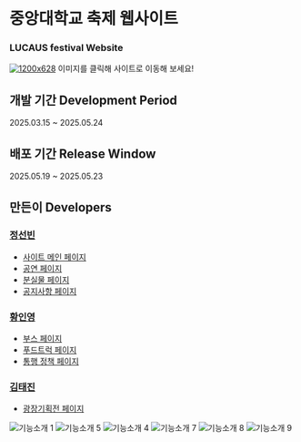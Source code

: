 # 중앙대학교 축제 웹사이트

### LUCAUS festival Website

[![1200x628](https://github.com/user-attachments/assets/6d451eb2-b3ff-4ac1-a264-acab580fa974)](https://lucaus.co.kr)
이미지를 클릭해 사이트로 이동해 보세요!

## 개발 기간 Development Period

2025.03.15 ~ 2025.05.24

## 배포 기간 Release Window

2025.05.19 ~ 2025.05.23

## 만든이 Developers

### [정선빈](https://github.com/jungsunbeen)

- [사이트 메인 페이지](https://lucaus.co.kr)
- [공연 페이지](https://lucaus.co.kr/stage)
- [분실물 페이지](https://lucaus.co.kr/lostitem)
- [공지사항 페이지](https://lucaus.co.kr/notice)

### [황인영](https://github.com/hwiy01)

- [부스 페이지](https://lucaus.co.kr/booth)
- [푸드트럭 페이지](https://lucaus.co.kr/foodTruck)
- [통행 정책 페이지](https://lucaus.co.kr/entry)

### [김태진](https://github.com/kimtree24)

- [광장기획전 페이지](https://lucaus.co.kr/stamp)

![기능소개 1](https://github.com/user-attachments/assets/c0403667-7e6f-4b74-997c-9b858aba4d74)
![기능소개 5](https://github.com/user-attachments/assets/aa26b2e1-147f-4aa4-a6db-3a231cabebb1)
![기능소개 4](https://github.com/user-attachments/assets/31dac1c2-5898-4c1f-9a52-b37b8456b377)
![기능소개 7](https://github.com/user-attachments/assets/efd58e33-012e-41ac-b6ce-a993b684b749)
![기능소개 8](https://github.com/user-attachments/assets/4880785c-8d24-49a2-b4a2-d2b7a5a5a6fc)
![기능소개 9](https://github.com/user-attachments/assets/445d2b9f-9097-452a-8ae2-45cae542a1c9)

